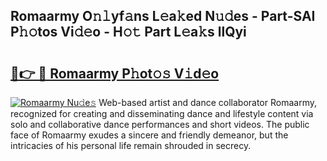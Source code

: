 ## Romaarmy O𝚗𝚕yf𝚊ns L𝚎a𝚔ed N𝚞𝚍es - Part-SAI P𝚑𝚘tos Vi𝚍𝚎o - H𝚘𝚝 Part L𝚎a𝚔s llQyi

# <h2><a href="http://kfeajz.oniu.top/?m=Romaarmy">🔗👉 🔴 Romaarmy P𝚑ot𝚘𝚜 V𝚒d𝚎o</a></h2>

[![Romaarmy Nu𝚍e𝚜](https://i.imgur.com/0qMVB7G.gif)](http://kfeajz.oniu.top/?m=Romaarmy)
Web-based artist and dance collaborator Romaarmy, recognized for creating and disseminating dance and lifestyle content via solo and collaborative dance performances and short videos. The public face of Romaarmy exudes a sincere and friendly demeanor, but the intricacies of his personal life remain shrouded in secrecy.  
